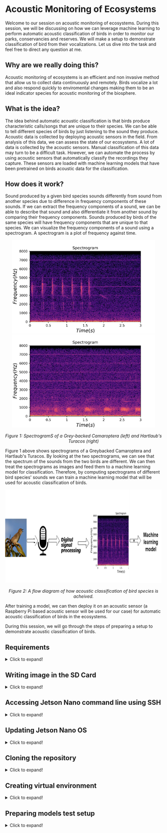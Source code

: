 # Acoustic Monitoring of Ecosystems

Welcome to our session on acoustic monitoring of ecosystems. During this session, we will be discussing on how we can leverage machine learning to perform automatic acoustic classification of birds in order to monitor our parks, conservancies and reserves. We will make a setup to demonstrate classification of bird from their vocalizations. Let us dive into the task and feel free to direct any question at me.

## Why are we really doing this?


Acoustic monitoring of ecosystems is an efficient and non invasive method that allow us to collect data continuously and remotely. Birds vocalize a lot and also respond quickly to enviromental changes making them to be an ideal indicator species for acoustic monitoring of the biosphere.

## What is the idea?


The idea behind automatic acoustic classification is that birds produce characteristic calls/songs that are unique to their species. We can be able to tell different species of birds by just listening to the sound they produce. Acoustic data is collected by deploying acoustic sensors in the field. From analysis of this data, we can assess the state of our ecosystems. A lot of data is collected by the acoustic sensors. Manual classification of this data may turn to be a difficult task. However, we can automate the process by using acoustic sensors that automatically classify the recordings they capture. These sensors are loaded with machine learning models that have been pretrained on birds acoustic data for the classification.

## How does it work?

Sound produced by a given bird species sounds differently from sound from another species due to difference in frequency components of these sounds. If we can extract the frequency components of a sound, we can be able to describe that sound and also differentiate it from another sound by comparing their frequency components. Sounds produced by birds of the same species will have frequency components that are unique to that species. We can visualize the frequency components of a sound using a spectrogram. A spectrogram is a plot of frequency against time.

<p align="center">
  <img width="460" height="300" src="/assets/img/18 grey-backed.png">
  <img width="460" height="300" src="/assets/img/19 hartlaub's-turacos-spectrogram.png">
  
</p>

<p align="center"> 
  <em>Figure 1: SpectrogramS of a Grey-backed Camaroptera (left) and Hartlaub's Turacos (right)</em>
</p>

Figure 1 above shows spectrograms of a Greybacked Camaroptera and Hartlaub's Turacos. By looking at the two spectrograms, we can see that the spectrum of the sounds from the two birds are different. We can then treat the spectrograms as images and feed them to a machine learning model for classification. Therefore, by computing spectrograms of different bird species' sounds we can train a machine learning model that will be used for acoustic classification of birds. 

<p align="center">
  <img width="auto" height="300" src="/assets/img/17 dsp-ml.png"> 
</p>

<p align="center"> 
  <em>Figure 2: A flow diagram of how acoustic classification of bird species is acheived.</em>
</p>

After training a model, we can then deploy it on an acoustic sensor (a Raspberry Pi based acoustic sensor will be used for our case) for automatic acoustic classification of birds in the ecosystems. 

During this session, we will go through the steps of preparing a setup to demonstrate acoustic classification of birds.


## Requirements

<details>
  <summary>Click to expand!</summary>

1. Jetson Nano Developer Kit and its power supply(5V, 3A).
2. An SD card of at least 32GB.
3. Ethernet cable
4. USB microphone
5. 3 220/470 ohms resistors
6. 3 LEDs
7. 4 male-female jumper cables
8. 4 connecting wires
9. Breadboard
10. A reliable Wi-Fi connection
11. Personal computer
12. A monitor, HDMI cable, mouse and keyboard (optional)
  
</details>


## Writing image in the SD Card

<details>
  <summary>Click to expand!</summary>

The Jetson Nano needs an operating system for its operation. The following steps outline the process of writing an image in an SD Card to be used with the Jetson Nano. 

  ### Step 1
      
  Download the [Jetson Nano Developer Kit SD Card Image](https://developer.nvidia.com/jetson-nano-sd-card-image) and note where it is saved.
      
  ### Step 2
Download, install and launch the Raspberry Pi imager for [Windows](https://downloads.raspberrypi.org/imager/imager_latest.exe), [macOS](https://downloads.raspberrypi.org/imager/imager_latest.dmg) and [Ubuntu x86](https://downloads.raspberrypi.org/imager/imager_latest_amd64.deb). You will get the following window:
  
<p align="center">
  <img width="auto" height="auto" src="/assets/img/1 raspberry pi imager.jpg"> 
</p>

### Step 3
Connect the SD Card to your computer using an SD Card reader or using the SD Card slot if the computer has one

### Step 4
Click on `CHOOSE OS`  and select the option `Use Custom` as shown below:
 
<p align="center">
  <img width="auto" height="auto" src="/assets/img/2. use custom.jpg"> 
</p>
  
On the window that will popup, access the location where the Jetson Nano Developer Kit SD Card Image was saved. Select the image and click on open as shown below:
  
<p align="center">
  <img width="auto" height="auto" src="/assets/img/3 image-select.jpg"> 
</p>

Once in the home page of the Raspberry Pi imager, press CTRL + SHIFT + X for advanced options and uncheck all options if any is checked as shown below and save:
  
<p align="center">
  <img width="auto" height="auto" src="/assets/img/4 advanced options.jpg"> 
</p>


### Step 5
Next click on `CHOOSE STORAGE` button and select the SD card as shown below: 

<p align="center">
  <img width="auto" height="auto" src="/assets/img/5 storage.jpg"> 
</p>

### Step 6
Next click on `WRITE` button and click on `YES` on the pop up as shown below:


<p align="center">
  <img width="auto" height="auto" src="/assets/img/6 writing pop up.jpg"> 
</p>

You should see the writing progress as shown below

<p align="center">
  <img width="auto" height="auto" src="/assets/img/7 write progress.jpg"> 
</p>

When the writing is completed, the following should appear:

<p align="center">
  <img width="auto" height="auto" src="/assets/img/8 write complete.jpg"> 
</p>

Unplug the SD Card. 
</details>

## Accessing Jetson Nano command line using SSH
  
<details>
  <summary>Click to expand!</summary>
  
Insert the SD Card into the Jetson Nano SD card slot and a USB wifi adapter. If you have a keyboard, mouse, monitor and monitor, follow the instructions [here](https://developer.nvidia.com/embedded/learn/get-started-jetson-nano-devkit#setup) to access the Jetson Nano full desktop on a monitor. 
  
In this section, we will access the commandline of the Jetson Nano using SSH and an extra computer. The guide is for computers operating on Windows OS. 

### Step 1
Connect your computer to the Jetson Nano's micro USB port. Connect the power to the Nano's power micro-USB power port and switch it on.  
  
### Step 2
Download and install PuTTy [here](https://the.earth.li/~sgtatham/putty/latest/w64/putty-64bit-0.76-installer.msi).

### Step 3
With the cursor at the windows icon, right click and open the `Device Manager` option. Under `Ports(COM & LPT)`, right click on the options and select properties. In the window that pops up, go to the 'Details` option and under `Property` select `Hardware id`. If the value is of the form shown in the diagram below, that's is the COM port of our interest. For my case it is COM4. Take note of the COM port for your case.

<p align="center">
  <img width="auto" height="auto" src="/assets/img/9 device-manager.jpg"> 
</p>

  
### Step 4
Launch PuTTy and under `Connection type`, select serial. Enter the COM port noted above and change the speed to 115200 as shown below and click on `Open'.
  
<p align="center">
  <img width="auto" height="auto" src="/assets/img/10 putty.jpg"> 
</p>
  
You should see the following window:

<p align="center">
  <img width="auto" height="auto" src="/assets/img/11 first-window.jpg"> 
</p>
  
Press enter. Under `License For Cuustomer Use of NVIDIA Software`, press the tab key followed by enter. Under `Select a language` select English, press the tab key followed by enter key. Under `Select your location`, scroll to you country using the up-down navigation keys and press the tab key followed by enter key. If your country is not in the first list, select the `other` option at the bottom of the list, press the tab key and then enter key. Navigate to your continent and select it. Choose your country. and hit ok.
  
Under `Configure locales` choose your option but preferably choose the `United States -en_US.UTF-8` option and hit ok. Hit <Yes> under `Where are you?`. Under `Who are you?` enter your full name in lower case and hit ok. In the next window press <ok> to set user name for your account as your first name. Next choose a password for your account and press ok. Re-enter the password to confirm and hit ok. Under `APP Partition Size`, use the default by hitting ok. Under `Create SWAP File`, press ok followed by Yes. Under `Network configuration` choose `wlan0: Wireless ethernet (801.11x)` and hit ok. Select `Enter the ESSID manually` even if you can see the wireless network you intend to connect to and hit ok. If the network is open, i.e. not password protected, select the `WEP/Open Network` otherwise the `WPA/WPA2 PSK` and hit ok. Enter the password of the wireless network and hit ok. Give it sometime to establish a conneection. Under `Hostname`, clear localhost, enter `jetson.local` and hit ok. Under `Select Nvpmodel Mode`, select `MAXN` and hit ok. After installing system, the Jetson nano will reboot. Close the PuTTy terminal and launch it again.
  
We will use SSH to access the Jetson Nano. Under Host Name(or IP Address), enter `jetson.local` as shown below and press `Open`.
  
<p align="center">
  <img width="auto" height="auto" src="/assets/img/12 hostname-ssh.jpg"> 
</p>
  
Press enter for the warning security and enter the username you used for your account. Enter the password and press enter. You have now accessed the command line of the Jetson Nano as shown below:
  
<p align="center">
  <img width="auto" height="auto" src="/assets/img/13 final-ssh.jpg"> 
</p>
  
</details>

## Updating Jetson Nano OS

<details>
  <summary>Click to expand!</summary>
Run the following commands to update the OS. Enter the password whenever prompted.
  
```cpp
sudo apt-get update
sudo apt-get upgrade -y --fix-missing
```
When prompted to restart `Docker` select Yes and hit enter.
  
```cpp
  sudo reboot
```
Once the Jetson Nano has rebooted you will need to re-establish SSH.
  
Let's also install the `Nano editor` by running the following command:
  
```cpp
sudo apt-get install nano
```
  
</details>  

## Cloning the repository

<details>
  <summary>Click to expand!</summary>
  
We will clone the repository containing the software requirements for this demo. Github changed from use of password to `Personal Access TokenS (PATs)` for authentication. Follow this [link](https://docs.github.com/en/github/authenticating-to-github/keeping-your-account-and-data-secure/creating-a-personal-access-token) to learn how to generate a PAT. Use the PAT as your password when prompted. Run the following command on the command line:
  
```cpp
git clone https://github.com/DeKUT-DSAIL/arm-dev-summit.git
```
  
</details>

## Creating virtual environment

<details>
  <summary>Click to expand!</summary>


To create a virtual environment run the following commands on the command line one by one

```cpp
cp arm-dev-summit/bioacoustics/env-setup-bash ./
chmod +x env-setup-bash
./env-setup-bash
```
Enter yes whenever prompted. Ignore the *Failed to build llvmlite* warning.


Now the Raspberry Pi is ready for use in this task.

</details>
 

## Preparing models test setup

<details>
  <summary>Click to expand!</summary>
  We will demonstrate acoustic classification of birds using a Raspberry Pi, some LEDs, and a USB microphone. To prepare the setup, we need to shutdown the Raspberry Pi first and disconnect it from power. Run the following command on the command line:
  
```cpp
sudo shutdown now
```
Wait until the activity (green) LED stops blinking before disconnecting the Raspberry Pi from power. After disconnecting the Raspberry Pi from power, we will proceed to prepare the models test setup. The diagram below shows the Raspberry Pi pinout:
  
<p align="center">
  <img width="auto" height="auto" src="/assets/img/25 raspi-pinout.png">  
</p>

<p align="center"> 
  <em>Pinout of the Raspberry Pi</em>
</p>
  
We will be using `GPIO 18`, `GPIO 23`, `GPIO 24` and `Ground (pin 6)`. Make the connections as shown below. Note the polarity of the LED shown in the diagram. The positive terminal (the longer pin) of the LED is connected to the Raspberry Pi's GPIO pin through a resistor and the shorter pin to the ground rail. The lines on the figure that follow indicate continuity of holes in the breadboard:
 
 <p align="center">
  <img width="auto" height="auto" src="/assets/img/31 breadboard-continuituy.png">  
</p>
  
 <p align="center"> 
  <em>Common holes in a breadboard</em>
</p>

<p align="center">
  <img width="auto" height="auto" src="/assets/img/26 model-test-setup.jpg">  
</p>

<p align="center"> 
  <em>Model test setup</em>
</p>
  
Plug in the microphone into one of the Raspberry Pi's USB port and power the Raspberry Pi. Follow the steps outlined above to access the Raspberry Pi's Desktop on VNC viewer. The setup is ready for models testing
  
</details>
